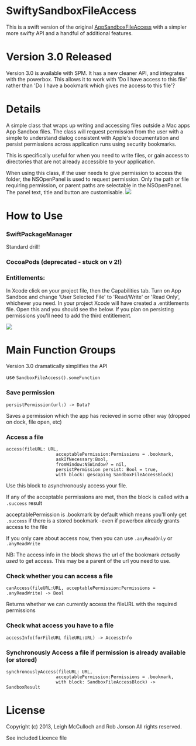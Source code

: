 SwiftySandboxFileAccess
====================

This is a swift version of the original [AppSandboxFileAccess](https://github.com/leighmcculloch/AppSandboxFileAccess) with a simpler more swifty API and a handful of additional features.

Version 3.0 Released
====================

Version 3.0 is available with SPM.
It has a new cleaner API, and integrates with the powerbox.
This allows it to work with 'Do I have access to this file' rather than 'Do I have a bookmark which gives me access to this file'?

Details
====================

A simple class that wraps up writing and accessing files outside a Mac apps App Sandbox files. The class will request permission from the user with a simple to understand dialog consistent with Apple's documentation and persist permissions across application runs using security bookmarks.

This is specifically useful for when you need to write files, or gain access to directories that are not already accessible to your application. 

When using this class, if the user needs to give permission to access the folder, the NSOpenPanel is used to request permission. Only the path or file requiring permission, or parent paths are selectable in the NSOpenPanel. The panel text, title and button are customisable.
![](Screenshots/screenshot-1.png)



How to Use
====================

### SwiftPackageManager

Standard drill!

### CocoaPods (deprecated - stuck on v 2!)

###  Entitlements:

In Xcode click on your project file, then the Capabilities tab. Turn on App Sandbox and change 'User Selected File' to 'Read/Write' or 'Read Only', whichever you need. In your project Xcode will have created a .entitlements file. Open this and you should see the below. If you plan on persisting permissions you'll need to add the third entitlement.

![](Screenshots/screenshot-2.png)


Main Function Groups
====================

Version 3.0 dramatically simplifies the API


use  `SandboxFileAccess().someFunction`


### Save permission

`persistPermission(url:) -> Data?`

Saves a permission which the app has recieved in some other way (dropped on dock, file open, etc)


### Access a file

```
access(fileURL: URL,
                   acceptablePermission:Permissions = .bookmark,
                   askIfNecessary:Bool,
                   fromWindow:NSWindow? = nil,
                   persistPermission persist: Bool = true,
                   with block: @escaping SandboxFileAccessBlock)
```

Use this block to asynchronously access your file.

If any of the acceptable permissions are met, then the block is called with a  `.success` result

acceptablePermission is .bookmark by default which means you'll only get `.success` if there is a stored bookmark -even if powerbox already grants access to the file

If you only care about access now, then you can use `.anyReadOnly` or `.anyReadWrite`

NB: The access info in the block shows the url of the bookmark _actually used_ to get access. This may be a parent of the url you need to use.


### Check whether you can access a file

`canAccess(fileURL:URL, acceptablePermission:Permissions = .anyReadWrite) -> Bool`

Returns whether we can currently access the fileURL with the required permissions

### Check what access you have to a file

`accessInfo(forFileURL fileURL:URL) -> AccessInfo`

### Synchronously Access a file if permission is already available (or stored)

```
synchronouslyAccess(fileURL: URL,
                   acceptablePermission:Permissions = .bookmark,
                   with block: SandboxFileAccessBlock) -> SandboxResult
```

License
====================

Copyright (c) 2013, Leigh McCulloch
and Rob Jonson
All rights reserved.

See included Licence file
